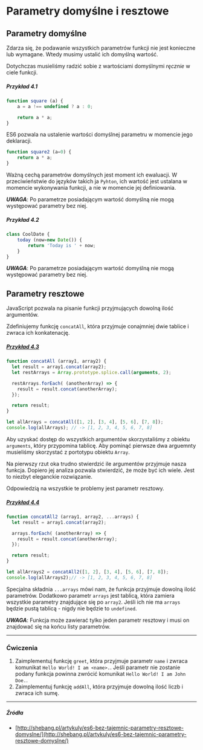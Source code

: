 # Parametry domyślne i resztowe

## Parametry domyślne

Zdarza się, że podawanie wszystkich parametrów funkcji nie jest konieczne lub wymagane. Wtedy musimy ustalić ich domyślną wartość.

Dotychczas musieliśmy radzić sobie z wartościami domyślnymi _ręcznie_ w ciele funkcji.

##### Przykład 4.1
```js
function square (a) {
    a = a !== undefined ? a : 0;

    return a * a;
}
```

ES6 pozwala na ustalenie wartości domyślnej parametru w momencie jego deklaracji.

```js
function square2 (a=0) {
    return a * a;
}
```

Ważną cechą parametrów domyślnych jest moment ich ewaluacji. W przeciwieństwie do języków takich ja `Pyhton`, ich wartość jest ustalana w momencie wykonywania funkcji, a nie w momencie jej definiowania.

**_UWAGA_**: Po parametrze posiadającym wartość domyślną nie mogą występować parametry bez niej.

##### Przykład 4.2
```js
class CoolDate {
    today (now=new Date()) {
        return 'Today is ' + now;
    }
}
```

**_UWAGA_**: Po parametrze posiadającym wartość domyślną nie mogą występować parametry bez niej.

## Parametry resztowe

JavaScript pozwala na pisanie funkcji przyjmujących dowolną ilość argumentów. 

Zdefiniujemy funkcję `concatAll`, która przyjmuje conajmniej dwie tablice i zwraca ich konkatenację. 

##### [Przykład 4.3](http://plnkr.co/edit/JKMh4rFHwq8UYg0bCgDR)
```js
function concatAll (array1, array2) {
  let result = array1.concat(array2);
  let restArrays = Array.prototype.splice.call(arguments, 2);

  restArrays.forEach( (anotherArray) => {
    result = result.concat(anotherArray);
  });

  return result;
}

let allArrays = concatAll([1, 2], [3, 4], [5, 6], [7, 8]);
console.log(allArrays); // -> [1, 2, 3, 4, 5, 6, 7, 8]
```

Aby uzyskać dostęp do wszystkich argumentów skorzystaliśmy z obiektu `arguments`, który przypomina tablicę. Aby pominąć pierwsze dwa arguemnty musieliśmy skorzystać z portotypu obiektu `Array`. 

Na pierwszy rzut oka trudno stwierdzić ile argumentów przyjmuje nasza funkcja. Dopiero jej analiza pozwala stwierdzić, że może być ich wiele. Jest to niezbyt eleganckie rozwiązanie.

Odpowiedzią na wszystkie te problemy jest parametr resztowy.

##### [Przykład 4.4](http://plnkr.co/edit/6z4lqM4ekG4c4LXXrkdE)
```js
function concatAll2 (array1, array2, ...arrays) {
  let result = array1.concat(array2);

  arrays.forEach( (anotherArray) => { 
    result = result.concat(anotherArray); 
  });

  return result;
}

let allArrays2 = concatAll2([1, 2], [3, 4], [5, 6], [7, 8]);
console.log(allArrays2);// -> [1, 2, 3, 4, 5, 6, 7, 8]
```

Specjalna składnia `...arrays` mówi nam, że funkcja przyjmuje dowolną ilość parametrów. Dodatkowo parametr `arrays` jest tablicą, która zamiera wszystkie parametry znajdujące się po `array2`. Jeśli ich nie ma `arrays` będzie pustą tablicą - nigdy nie będzie to `undefined`. 

_**UWAGA**_: Funkcja może zawierać tylko jeden parametr resztowy i musi on znajdować się na końcu listy parametrów.

---

### Ćwiczenia

1. Zaimplementuj funkcję `greet`, która przyjmuje parametr `name` i zwraca komunikat `Hello World! I am <name>.`. Jeśli parametr nie zostanie podany funkcja powinna zwrócić komunikat `Hello World! I am John Doe.`.
2. Zaimplementuj funkcję `addAll`, która przyjmuje dowolną ilość liczb i zwraca ich sumę.

---

##### Źródła

* [http://shebang.pl/artykuly/es6-bez-tajemnic-parametry-resztowe-domyslne/](http://shebang.pl/artykuly/es6-bez-tajemnic-parametry-resztowe-domyslne/)



